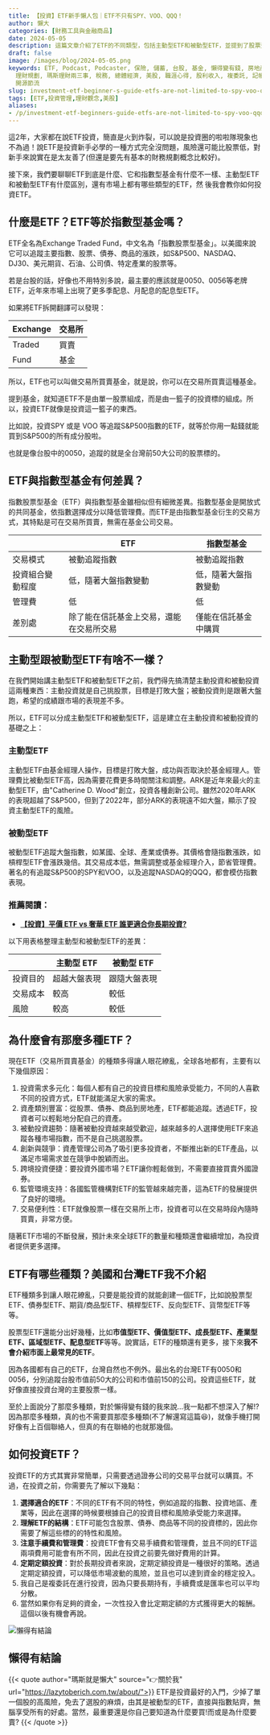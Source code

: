 ```yaml
---
title: 【投資】ETF新手懶人包｜ETF不只有SPY、VOO、QQQ！
author: 懶大
categories: [財務工具與金融商品]
date: 2024-05-05
description: 這篇文章介紹了ETF的不同類型，包括主動型ETF和被動型ETF，並提到了股票型、債券型、期貨/商品型、槓桿型、反向型和貨幣型等不同種類的ETF。文章還提到了一些著名的ETF，如追蹤S&P500指數的SPY和VOO，以及追蹤NASDAQ表現的QQQ。最後，文章提到了如何選擇和購買ETF。
draft: false
image: /images/blog/2024-05-05.png
keywords: ETF, Podcast, Podcaster, 保險, 儲蓄, 台股, 基金, 懶得變有錢, 房地產, 投資, 投資理財, 支出, 收入, 理財,
  理財規劃, 瑪斯理財兩三事, 稅務, 總體經濟, 美股, 職涯心得, 股利收入, 複委託, 記帳, 讀書心得, 財務規劃, 財商, 貸款, 資產配置, 退休規劃,
  開源節流
slug: investment-etf-beginner-s-guide-etfs-are-not-limited-to-spy-voo-qqq
tags: [ETF,投資管理,理財觀念,美股]
aliases:
- /p/investment-etf-beginners-guide-etfs-are-not-limited-to-spy-voo-qqq/
---
```

這2年，大家都在說ETF投資，簡直是火到炸裂，可以說是投資圈的啦啦隊現象也不為過！說ETF是投資新手必學的一種方式完全沒問題，風險還可能比股票低，對新手來說實在是太友善了(但還是要先有基本的財務規劃概念比較好)。

接下來，我們要聊聊ETF到底是什麼、它和指數型基金有什麼不一樣、主動型ETF和被動型ETF有什麼區別，還有市場上都有哪些類型的ETF，然 後我會教你如何投資ETF。

## 什麼是ETF？ETF等於指數型基金嗎？

ETF全名為Exchange Traded Fund，中文名為「指數股票型基金」。以美國來說它可以追蹤主要指數、股票、債券、商品的漲跌，如S&P500、NASDAQ、DJ30、美元期貨、石油、公司債、特定產業的股票等。

若是台股的話，好像也不用特別多說，最主要的應該就是0050、0056等老牌ETF，近年來市場上出現了更多季配息、月配息的配息型ETF。

如果將ETF拆開翻譯可以發現：

| Exchange | 交易所 |
| --- | --- |
| Traded | 買賣 |
| Fund | 基金 |

所以，ETF也可以叫做交易所買賣基金，就是說，你可以在交易所買賣這種基金。

提到基金，就知道ETF不是由單一股票組成，而是由一籃子的投資標的組成。所以，投資ETF就像是投資這一籃子的東西。

比如說，投資SPY 或是 VOO 等追蹤S&P500指數的ETF，就等於你用一點錢就能買到S&P500的所有成分股啦。

也就是像台股中的0050，追蹤的就是全台灣前50大公司的股票標的。

## ETF與指數型基金有何差異？

指數股票型基金（ETF）與指數型基金雖相似但有細微差異。指數型基金是開放式的共同基金，依指數選擇成分以降低管理費。而ETF是由指數型基金衍生的交易方式，其特點是可在交易所買賣，無需在基金公司交易。

|  | ETF | 指數型基金 |
| --- | --- | --- |
| 交易模式 | 被動追蹤指數 | 被動追蹤指數 |
| 投資組合變動程度 | 低，隨著大盤指數變動 | 低，隨著大盤指數變動 |
| 管理費 | 低 | 低 |
| 差別處 | 除了能在信託基金上交易，還能在交易所交易 | 僅能在信託基金中購買 |

## 主動型跟被動型ETF有啥不一樣？

在我們開始講主動型ETF和被動型ETF之前，我們得先搞清楚主動投資和被動投資這兩種東西：主動投資就是自己挑股票，目標是打敗大盤；被動投資則是跟著大盤跑，希望的成績跟市場的表現差不多。

所以，ETF可以分成主動型ETF和被動型ETF，這是建立在主動投資和被動投資的基礎之上：

### 主動型ETF

主動型ETF由基金經理人操作，目標是打敗大盤，成功與否取決於基金經理人。管理費比被動型ETF高，因為需要花費更多時間關注和調整。ARK是近年來最火的主動型ETF，由"Catherine D. Wood"創立，投資各種創新公司。雖然2020年ARK的表現超越了S&P500，但到了2022年，部分ARK的表現遠不如大盤，顯示了投資主動型ETF的風險。

### 被動型ETF

被動型ETF追蹤大盤指數，如某國、全球、產業或債券。其價格會隨指數漲跌，如槓桿型ETF會漲跌幾倍。其交易成本低，無需調整或基金經理介入，節省管理費。著名的有追蹤S&P500的SPY和VOO，以及追蹤NASDAQ的QQQ，都會模仿指數表現。

### 推薦閱讀：

- **[【投資】平價 ETF vs 奢華 ETF 誰更適合你長期投資?](https://lazytoberich.com.tw/p/investing-affordable-vs-luxury-etf-comparison/)**

以下用表格整理主動型和被動型ETF的差異：

|  | 主動型 ETF | 被動型 ETF |
| --- | --- | --- |
| 投資目的 | 超越大盤表現 | 跟隨大盤表現 |
| 交易成本 | 較高 | 較低 |
| 風險 | 較高 | 較低 |

## 為什麼會有那麼多種ETF？

現在ETF（交易所買賣基金）的種類多得讓人眼花繚亂，全球各地都有，主要有以下幾個原因：

1. 投資需求多元化：每個人都有自己的投資目標和風險承受能力，不同的人喜歡不同的投資方式，ETF就能滿足大家的需求。
2. 資產類別豐富：從股票、債券、商品到房地產，ETF都能追蹤。透過ETF，投資者可以輕鬆地分配自己的資產。
3. 被動投資趨勢：隨著被動投資越來越受歡迎，越來越多的人選擇使用ETF來追蹤各種市場指數，而不是自己挑選股票。
4. 創新與競爭：資產管理公司為了吸引更多投資者，不斷推出新的ETF產品，以滿足市場需求並在競爭中脫穎而出。
5. 跨境投資便捷：要投資外國市場？ETF讓你輕鬆做到，不需要直接買賣外國證券。
6. 監管環境支持：各國監管機構對ETF的監管越來越完善，這為ETF的發展提供了良好的環境。
7. 交易便利性：ETF就像股票一樣在交易所上市，投資者可以在交易時段內隨時買賣，非常方便。

隨著ETF市場的不斷發展，預計未來全球ETF的數量和種類還會繼續增加，為投資者提供更多選擇。

## ETF有哪些種類？美國和台灣ETF我不介紹

ETF種類多到讓人眼花繚亂，只要是能投資的就能創建一個ETF，比如說股票型ETF、債券型ETF、期貨/商品型ETF、槓桿型ETF、反向型ETF、貨幣型ETF等等。

股票型ETF還能分出好幾種，比如**市值型ETF、價值型ETF、成長型ETF、產業型ETF、區域型ETF、配息型ETF**等等。說實話，ETF的種類還有更多，接下來**我不會介紹市面上最常見的ETF**。

因為各國都有自己的ETF，台灣自然也不例外。最出名的台灣ETF有0050和0056，分別追蹤台股市值前50大的公司和市值前150的公司。投資這些ETF，就好像直接投資台灣的主要股票一樣。

至於上面說分了那麼多種類，對於懶得變有錢的我來說…我一點都不想深入了解!?因為那麼多種類，真的也不需要買那麼多種類(不了解還寫這篇😆)，就像手機打開好像有上百個聯絡人，但真的有在聯絡的也就那幾個。

## 如何投資ETF？

投資ETF的方式其實非常簡單，只需要透過證券公司的交易平台就可以購買。不過，在投資之前，你需要先了解以下幾點：

1. **選擇適合的ETF**：不同的ETF有不同的特性，例如追蹤的指數、投資地區、產業等，因此在選擇的時候要根據自己的投資目標和風險承受能力來選擇。
2. **理解ETF的結構**：ETF可能包含股票、債券、商品等不同的投資標的，因此你需要了解這些標的的特性和風險。
3. **注意手續費和管理費**：投資ETF會有交易手續費和管理費，並且不同的ETF這兩項費用可能會有所不同，因此在投資之前要先做好費用的計算。
4. **定期定額投資**：對於長期投資者來說，定期定額投資是一種很好的策略。透過定期定額投資，可以降低市場波動的風險，並且也可以達到資金的穩定投入。
5. 我自己是複委託在進行投資，因為只要長期持有，手續費或是匯率也可以平均分散。
6. 當然如果你有足夠的資金，一次性投入會比定期定額的方式獲得更大的報酬。這個以後有機會再說。

![懶得有結論](/images/blog/lazytobeconclude.svg)
## 懶得有結論

{{< quote author="瑪斯就是懶大" source="👉關於我" url="https://lazytoberich.com.tw/about/">}}
ETF是投資最好的入門，少掉了單一個股的高風險，免去了選股的麻煩，由其是被動型的ETF，直接與指數貼齊，無腦享受所有的好處。當然，最重要還是你自己要知道為什麼要買!而或是為什麼要賣?
{{< /quote >}}
